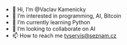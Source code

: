 - 👋 Hi, I’m @Vaclav Kamenicky
- 👀 I’m interested in programming, AI, Bitcoin
- 🌱 I’m currently learning Python
- 💞️ I’m looking to collaborate on AI
- 📫 How to reach me tvservis@seznam.cz

<!---
tvservis/tvservis is a ✨ special ✨ repository because its `README.md` (this file) appears on your GitHub profile.
You can click the Preview link to take a look at your changes.
--->

